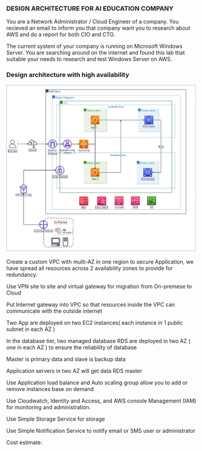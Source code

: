 ### DESIGN ARCHITECTURE FOR AI EDUCATION COMPANY
You are a Network Administrator / Cloud Engineer of a company. You recieved an email to inform you that company want you to research about AWS and do a report for both CIO and CTO. 

The current system of your company is running on Microsoft Windows Server. You are searching around on the internet and found this lab that suitable your needs to research and test Windows Server on AWS.

### Design architecture with high availability 


![alt](https://github.com/RyanNguyen1902/AWS_reStart/blob/5b575381d2e783da3ebcb6b4d4d0949da67ede93/AWS_Blog/AI_Education_case/images/AI_EDUCATION%20CASE.drawio.png)

Create a custom VPC with multi-AZ in one region to secure Application, we have spread all resources across 2 availability zones to provide for redundancy. 

Use VPN site to site and virtual gateway for migration from On-premese to Cloud

Put Internet gateway into VPC so that resources inside the VPC can communicate with the outside internet

Two App are deployed on two EC2 instances( each instance in 1 public subnet in each AZ ) 

In the database tier, two managed database RDS are deployed in two AZ ( one in each AZ ) to ensure the reliability of database

Master is primary data and slave is backup data 

Application servers in two AZ will get data RDS master

Use Application load balance and Auto scaling group allow you to add or remove instances base on demand 

Use Cloudwatch, Identity and Access, and AWS console Management (IAM) for monitoring and administration.

Use Simple Storage Service for storage

Use Simple Notification Service to notify email or SMS user or administrator

Cost estimate:
